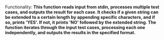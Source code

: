 Functionality: **This function reads input from stdin, processes multiple test cases, and outputs the result for each case. It checks if a given string can be extended to a certain length by appending specific characters, and if so, prints 'YES'. If not, it prints 'NO' followed by the extended string. The function iterates through the input test cases, processing each one independently, and outputs the results in the specified format.**